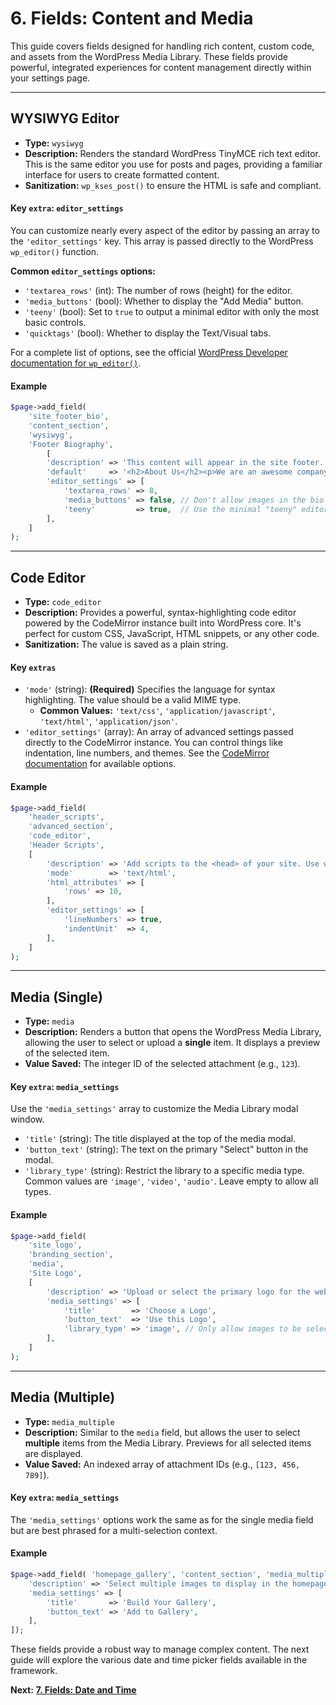 # 6. Fields: Content and Media

This guide covers fields designed for handling rich content, custom code, and assets from the WordPress Media Library. These fields provide powerful, integrated experiences for content management directly within your settings page.

---

## WYSIWYG Editor

*   **Type:** `wysiwyg`
*   **Description:** Renders the standard WordPress TinyMCE rich text editor. This is the same editor you use for posts and pages, providing a familiar interface for users to create formatted content.
*   **Sanitization:** `wp_kses_post()` to ensure the HTML is safe and compliant.

#### Key `extra`: `editor_settings`

You can customize nearly every aspect of the editor by passing an array to the `'editor_settings'` key. This array is passed directly to the WordPress `wp_editor()` function.

**Common `editor_settings` options:**

*   `'textarea_rows'` (int): The number of rows (height) for the editor.
*   `'media_buttons'` (bool): Whether to display the "Add Media" button.
*   `'teeny'` (bool): Set to `true` to output a minimal editor with only the most basic controls.
*   `'quicktags'` (bool): Whether to display the Text/Visual tabs.

For a complete list of options, see the official [WordPress Developer documentation for `wp_editor()`](https://developer.wordpress.org/reference/functions/wp_editor/).

#### Example

```php
$page->add_field( 
    'site_footer_bio',
    'content_section', 
    'wysiwyg', 
    'Footer Biography', 
        [
        'description' => 'This content will appear in the site footer.',
        'default'     => '<h2>About Us</h2><p>We are an awesome company.</p>',
        'editor_settings' => [
            'textarea_rows' => 8,
            'media_buttons' => false, // Don't allow images in the bio
            'teeny'         => true,  // Use the minimal "teeny" editor
        ],
    ]
);
```

---

## Code Editor

*   **Type:** `code_editor`
*   **Description:** Provides a powerful, syntax-highlighting code editor powered by the CodeMirror instance built into WordPress core. It's perfect for custom CSS, JavaScript, HTML snippets, or any other code.
*   **Sanitization:** The value is saved as a plain string.

#### Key `extras`

*   `'mode'` (string): **(Required)** Specifies the language for syntax highlighting. The value should be a valid MIME type.
    *   **Common Values:** `'text/css'`, `'application/javascript'`, `'text/html'`, `'application/json'`.
*   `'editor_settings'` (array): An array of advanced settings passed directly to the CodeMirror instance. You can control things like indentation, line numbers, and themes. See the [CodeMirror documentation](https://codemirror.net/doc/manual.html#config) for available options.

#### Example

```php
$page->add_field(
    'header_scripts', 
    'advanced_section', 
    'code_editor', 
    'Header Scripts', 
    [
        'description' => 'Add scripts to the <head> of your site. Use with caution.',
        'mode'        => 'text/html',
        'html_attributes' => [
            'rows' => 10,
        ],
        'editor_settings' => [
            'lineNumbers' => true,
            'indentUnit'  => 4,
        ],
    ]
);
```

---

## Media (Single)

*   **Type:** `media`
*   **Description:** Renders a button that opens the WordPress Media Library, allowing the user to select or upload a **single** item. It displays a preview of the selected item.
*   **Value Saved:** The integer ID of the selected attachment (e.g., `123`).

#### Key `extra`: `media_settings`

Use the `'media_settings'` array to customize the Media Library modal window.

*   `'title'` (string): The title displayed at the top of the media modal.
*   `'button_text'` (string): The text on the primary "Select" button in the modal.
*   `'library_type'` (string): Restrict the library to a specific media type. Common values are `'image'`, `'video'`, `'audio'`. Leave empty to allow all types.

#### Example

```php
$page->add_field( 
    'site_logo', 
    'branding_section', 
    'media', 
    'Site Logo', 
    [
        'description' => 'Upload or select the primary logo for the website.',
        'media_settings' => [
            'title'        => 'Choose a Logo',
            'button_text'  => 'Use this Logo',
            'library_type' => 'image', // Only allow images to be selected
        ],
    ]
);
```

---

## Media (Multiple)

*   **Type:** `media_multiple`
*   **Description:** Similar to the `media` field, but allows the user to select **multiple** items from the Media Library. Previews for all selected items are displayed.
*   **Value Saved:** An indexed array of attachment IDs (e.g., `[123, 456, 789]`).

#### Key `extra`: `media_settings`

The `'media_settings'` options work the same as for the single media field but are best phrased for a multi-selection context.

#### Example

```php
$page->add_field( 'homepage_gallery', 'content_section', 'media_multiple', 'Homepage Gallery Images', [
    'description' => 'Select multiple images to display in the homepage gallery.',
    'media_settings' => [
        'title'       => 'Build Your Gallery',
        'button_text' => 'Add to Gallery',
    ],
]);
```

These fields provide a robust way to manage complex content. The next guide will explore the various date and time picker fields available in the framework.

**Next:** [**7. Fields: Date and Time**](./07-fields-date-and-time.md)